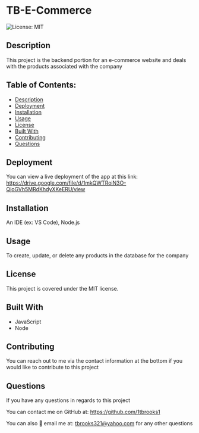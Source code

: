 
# TB-E-Commerce

![License: MIT](https://img.shields.io/badge/License-MIT-yellow.svg)

## Description
This project is the backend portion for an e-commerce website and deals with the products associated with the company
   
## Table of Contents:
  - [Description](#description)
  - [Deployment](#deployment)
  - [Installation](#installation)
  - [Usage](#usage)
  - [License](#license)
  - [Built With](#built-with)
  - [Contributing](#contributing)
  - [Questions](#questions)

## Deployment
You can view a live deployment of the app at this link: https://drive.google.com/file/d/1mkQWTRoiN3O-QjoGVh5MRdKhdyXKeERU/view

## Installation
An IDE (ex: VS Code), Node.js

## Usage
To create, update, or delete any products in the database for the company

## License
This project is covered under the MIT license.

## Built With
- JavaScript
- Node

## Contributing
You can reach out to me via the contact information at the bottom if you would like to contribute to this project

## Questions
If you have any questions in regards to this project 

You can contact me on GitHub at: https://github.com/1tbrooks1 

You can also 📧 email me at: tbrooks321@yahoo.com for any other questions